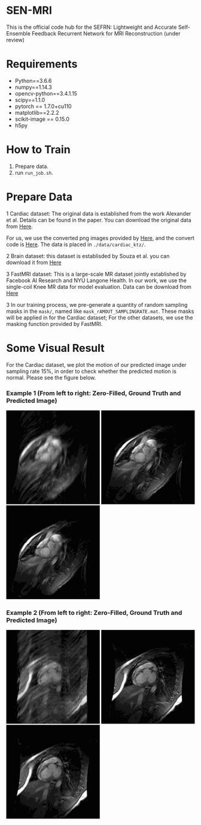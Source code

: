 # SEN-MRI
This is the official code hub for the SEFRN: Lightweight and Accurate Self-Ensemble Feedback Recurrent Network for MRI Reconstruction (under review)

# Requirements
- Python==3.6.6
- numpy==1.14.3
- opencv-python==3.4.1.15
- scipy==1.1.0
- pytorch == 1.7.0+cu110
- matplotlib==2.2.2
- scikit-image == 0.15.0
- h5py

# How to Train
1. Prepare data.
2. run `run_job.sh`. 


# Prepare Data
1 Cardiac dataset: The original data is established from the work Alexander et al. Details can be found in the paper.  You can download the original data from [Here](http://jtl.lassonde.yorku.ca/software/datasets/).

For us, we use the converted png images provided by [Here](https://github.com/tinyRattar/CDDNwithTDC_storage/tree/master/data/pngFormat), and the convert code is [Here](https://github.com/tinyRattar/CDDNwithTDC_storage/blob/master/data/saveAsPng.m). The data is placed in `./data/cardiac_ktz/`.

2 Brain dataset: this dataset is establisded by Souza et al. you can download it from [Here](https://sites.google.com/view/calgary-campinas-dataset/download?authuser=0)

3 FastMRI dataset: This is a large-scale MR dataset jointly established by Facebook AI Research and NYU Langone Health. In our work, we use the single-coil Knee MR data for model evaluation. Data can be download from [Here](https://fastmri.med.nyu.edu/)

3 In our training process, we pre-generate a quantity of random sampling masks in the `mask/`, named like `mask_rAMOUT_SAMPLINGRATE.mat`. These masks will be applied in for the Cardiac dataset; For the other datasets, we use the masking function provided by FastMRI.


# Some Visual Result
For the Cardiac dataset, we plot the motion of our predicted image under sampling rate 15%, in order to check whether the predicted motion is normal. Please see the figure below. 

### Example 1 (From left to right: Zero-Filled, Ground Truth and Predicted Image)
<p float="left">
  <img src="GIF/p31z0_zf.gif" width="250" />
  <img src="GIF/p31z0_gt.gif" width="250" />
  <img src="GIF/p31z0_pred.gif" width="250" />
</p>

### Example 2 (From left to right: Zero-Filled, Ground Truth and Predicted Image)
<p float="left">
  <img src="GIF/p32z0_zf.gif" width="250" />
  <img src="GIF/p32z0_gt.gif" width="250" />
  <img src="GIF/p32z0_pred.gif" width="250" />
</p>

